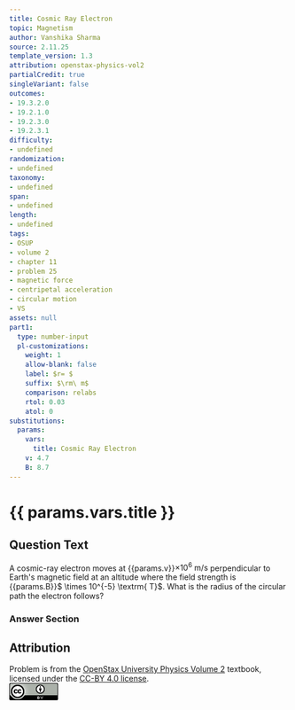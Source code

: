 ```yaml
---
title: Cosmic Ray Electron
topic: Magnetism
author: Vanshika Sharma
source: 2.11.25
template_version: 1.3
attribution: openstax-physics-vol2
partialCredit: true
singleVariant: false
outcomes:
- 19.3.2.0
- 19.2.1.0
- 19.2.3.0
- 19.2.3.1
difficulty:
- undefined
randomization:
- undefined
taxonomy:
- undefined
span:
- undefined
length:
- undefined
tags:
- OSUP
- volume 2
- chapter 11
- problem 25
- magnetic force
- centripetal acceleration
- circular motion
- VS
assets: null
part1:
  type: number-input
  pl-customizations:
    weight: 1
    allow-blank: false
    label: $r= $
    suffix: $\rm\ m$
    comparison: relabs
    rtol: 0.03
    atol: 0
substitutions:
  params:
    vars:
      title: Cosmic Ray Electron
    v: 4.7
    B: 8.7
---
```

# {{ params.vars.title }}

## Question Text

A cosmic-ray electron moves at {{params.v}}$\times 10^6 \textrm{ m/s}$ perpendicular to Earth's magnetic field at an altitude where the field strength is {{params.B}}$ \times 10^{-5} \textrm{ T}$.
What is the radius of the circular path the electron follows?

### Answer Section

## Attribution

Problem is from the [OpenStax University Physics Volume 2](https://openstax.org/details/books/university-physics-volume-2) textbook, licensed under the [CC-BY 4.0 license](https://creativecommons.org/licenses/by/4.0/).<br>![Image representing the Creative Commons 4.0 BY license.](https://raw.githubusercontent.com/firasm/bits/master/by.png)